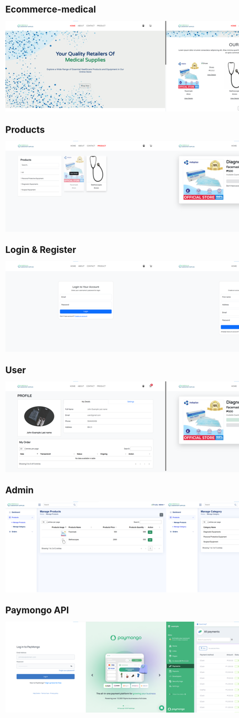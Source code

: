 # Ecommerce-medical
<div style="display: flex; justify-content: space-around;">
  <img src="asset/prod/homepage.png" alt=""/>
  <img src="asset/prod/homepage1.png" alt=""/>
  <img src="asset/prod/homeabout.png" alt=""/>
  <img src="asset/prod/homecontact.png" alt=""/>
</div>

# Products
<div style="display: flex; justify-content: space-around;">
  <img src="asset/prod/homeproduct.png" alt=""/>
  <img src="asset/prod/homeproductdetails.png" alt=""/>
</div>

# Login & Register
<div style="display: flex; justify-content: space-around;">
  <img src="asset/prod/homelogin.png" alt=""/>
  <img src="asset/prod/homeregister.png" alt=""/>
</div>

# User
<div style="display: flex; justify-content: space-around;">
    <img src="asset/prod/userprofile.png" alt=""/>
    <img src="asset/prod/userabouttoaddcart.png" alt=""/>
    <img src="asset/prod/useraddcart.png" alt=""/>
    <img src="asset/prod/usercart.png" alt=""/>
    <img src="asset/prod/usercartview.png" alt=""/>
    <img src="asset/prod/userpayment.png" alt=""/>
    <img src="asset/prod/userpaymentconfirm.png" alt=""/>
    <img src="asset/prod/userpaymentprocess.png" alt=""/>
    <img src="asset/prod/userpaymentsuccess.png" alt=""/>
</div>

# Admin
<div style="display: flex; justify-content: space-around;">
    <img src="asset/prod/dproduct.png" alt=""/>
    <img src="asset/prod/dcategory.png" alt=""/>
    <img src="asset/prod/dorders.png" alt=""/>
    <img src="asset/prod/dordersupdate.png" alt=""/>
    <img src="asset/prod/dordersupdate1.png" alt=""/>
    <img src="asset/prod/dordersarrived.png" alt=""/>
    <img src="asset/prod/userprofilestatusorder.png" alt=""/>
</div>

# Paymongo API
<div style="display: flex; justify-content: space-around;">
    <img src="asset/prod/paymongolink.png" alt=""/>
    <img src="asset/prod/paymongoapi.png" alt=""/>
</div>
